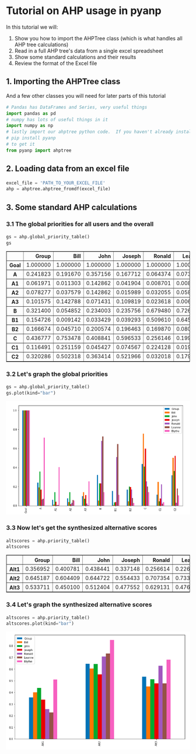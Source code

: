 # Tutorial on AHP usage in pyanp
In this tutorial we will:

1. Show you how to import the AHPTree class (which is what handles all AHP tree calculations)
1. Read in a full AHP tree's data from a single excel spreadsheet
1. Show some standard calculations and their results
1. Review the format of the Excel file

## 1. Importing the AHPTree class
And a few other classes you will need for later parts of this tutorial

```python
# Pandas has DataFrames and Series, very useful things
import pandas as pd
# numpy has lots of useful things in it
import numpy as np
# lastly import our ahptree python code.  If you haven't already installed the pyanp library do
# pip install pyanp
# to get it
from pyanp import ahptree
```

## 2. Loading data from an excel file

```python
excel_file = 'PATH_TO_YOUR_EXCEL_FILE'
ahp = ahptree.ahptree_fromdf(excel_file)
```

## 3. Some standard AHP calculations

### 3.1 The global priorities for all users and the overall
```python
gs = ahp.global_priority_table()
gs
```
<table border="1" class="dataframe">  <thead>    <tr style="text-align: right;">      <th></th>      <th>Group</th>      <th>Bill</th>      <th>John</th>      <th>Joseph</th>      <th>Ronald</th>      <th>Leanne</th>      <th>Blythe</th>    </tr>  </thead>  <tbody>    <tr>      <th>Goal</th>      <td>1.000000</td>      <td>1.000000</td>      <td>1.000000</td>      <td>1.000000</td>      <td>1.000000</td>      <td>1.000000</td>      <td>1.000000</td>    </tr>    <tr>      <th>A</th>      <td>0.241823</td>      <td>0.191670</td>      <td>0.357156</td>      <td>0.167712</td>      <td>0.064374</td>      <td>0.073360</td>      <td>0.714286</td>    </tr>    <tr>      <th>A1</th>      <td>0.061971</td>      <td>0.011303</td>      <td>0.142862</td>      <td>0.041904</td>      <td>0.008701</td>      <td>0.008887</td>      <td>0.405327</td>    </tr>    <tr>      <th>A2</th>      <td>0.078277</td>      <td>0.037579</td>      <td>0.142862</td>      <td>0.015989</td>      <td>0.032055</td>      <td>0.058384</td>      <td>0.053618</td>    </tr>    <tr>      <th>A3</th>      <td>0.101575</td>      <td>0.142788</td>      <td>0.071431</td>      <td>0.109819</td>      <td>0.023618</td>      <td>0.006088</td>      <td>0.255340</td>    </tr>    <tr>      <th>B</th>      <td>0.321400</td>      <td>0.054852</td>      <td>0.234003</td>      <td>0.235756</td>      <td>0.679480</td>      <td>0.726685</td>      <td>0.142857</td>    </tr>    <tr>      <th>B1</th>      <td>0.154726</td>      <td>0.009142</td>      <td>0.033429</td>      <td>0.039293</td>      <td>0.509610</td>      <td>0.645942</td>      <td>0.114286</td>    </tr>    <tr>      <th>B2</th>      <td>0.166674</td>      <td>0.045710</td>      <td>0.200574</td>      <td>0.196463</td>      <td>0.169870</td>      <td>0.080743</td>      <td>0.028571</td>    </tr>    <tr>      <th>C</th>      <td>0.436777</td>      <td>0.753478</td>      <td>0.408841</td>      <td>0.596533</td>      <td>0.256146</td>      <td>0.199955</td>      <td>0.142857</td>    </tr>    <tr>      <th>C1</th>      <td>0.116491</td>      <td>0.251159</td>      <td>0.045427</td>      <td>0.074567</td>      <td>0.224128</td>      <td>0.019996</td>      <td>0.035714</td>    </tr>    <tr>      <th>C2</th>      <td>0.320286</td>      <td>0.502318</td>      <td>0.363414</td>      <td>0.521966</td>      <td>0.032018</td>      <td>0.179960</td>      <td>0.107143</td>    </tr>  </tbody></table>

### 3.2 Let's graph the global priorities
```python
gs = ahp.global_priority_table()
gs.plot(kind="bar")
```
![global priority graph](imgs/globals1.png)

### 3.3 Now let's get the synthesized alternative scores
```python
altscores = ahp.priority_table()
altscores
```
<table border="1" class="dataframe">  <thead>    <tr style="text-align: right;">      <th></th>      <th>Group</th>      <th>Bill</th>      <th>John</th>      <th>Joseph</th>      <th>Ronald</th>      <th>Leanne</th>      <th>Blythe</th>    </tr>  </thead>  <tbody>    <tr>      <th>Alt1</th>      <td>0.356952</td>      <td>0.400781</td>      <td>0.438441</td>      <td>0.337148</td>      <td>0.256614</td>      <td>0.226740</td>      <td>0.509450</td>    </tr>    <tr>      <th>Alt2</th>      <td>0.645187</td>      <td>0.604409</td>      <td>0.644722</td>      <td>0.554433</td>      <td>0.707354</td>      <td>0.733468</td>      <td>0.851045</td>    </tr>    <tr>      <th>Alt3</th>      <td>0.533711</td>      <td>0.450100</td>      <td>0.512404</td>      <td>0.477552</td>      <td>0.629131</td>      <td>0.476311</td>      <td>0.681823</td>    </tr>  </tbody></table>

### 3.4 Let's graph the synthesized alternative scores
```python
altscores = ahp.priority_table()
altscores.plot(kind="bar")
```
![alt scores graph](imgs/alts1.png)
